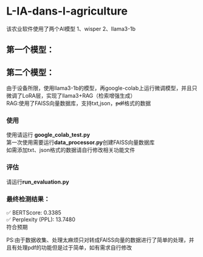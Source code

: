 # L-IA-dans-l-agriculture

该农业软件使用了两个AI模型
1、wisper
2、llama3-1b
## 第一个模型：

## 第二个模型：
由于设备所限，使用llama3-1b的模型，再google-colab上运行微调模型，并且只微调了LoRA层，实现了llama3+RAG（检索增强生成）  
RAG:使用了FAISS向量数据库，支持txt,json，~~pdf~~格式的数据  

### 使用
使用请运行 **google_colab_test.py**  
第一次使用需要运行**data_processor.py**创建FAISS向量数据库  
如需添加txt、json格式的数据请自行修改相关功能文件

### 评估
请运行**run_evaluation.py**  

### 最终检测结果：  
✅ BERTScore: 0.3385  
✅ Perplexity (PPL): 13.7480  
符合预期  

PS:由于数据收集、处理太麻烦只对转成FAISS向量的数据进行了简单的处理，并且有处理pdf的功能但是过于简单，如有需求自行修改

